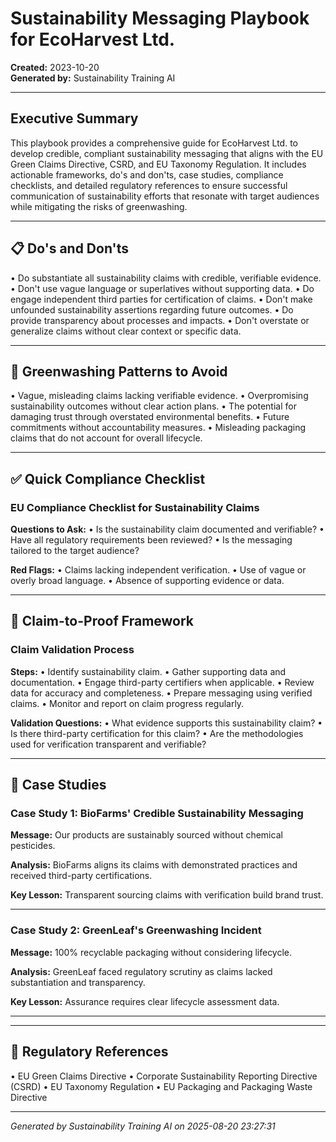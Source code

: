 # Sustainability Messaging Playbook for EcoHarvest Ltd.

**Created:** 2023-10-20  
**Generated by:** Sustainability Training AI

---

## Executive Summary

This playbook provides a comprehensive guide for EcoHarvest Ltd. to develop credible, compliant sustainability messaging that aligns with the EU Green Claims Directive, CSRD, and EU Taxonomy Regulation. It includes actionable frameworks, do's and don'ts, case studies, compliance checklists, and detailed regulatory references to ensure successful communication of sustainability efforts that resonate with target audiences while mitigating the risks of greenwashing.

---

## 📋 Do's and Don'ts

• Do substantiate all sustainability claims with credible, verifiable evidence.
• Don't use vague language or superlatives without supporting data.
• Do engage independent third parties for certification of claims.
• Don't make unfounded sustainability assertions regarding future outcomes.
• Do provide transparency about processes and impacts.
• Don't overstate or generalize claims without clear context or specific data.

---

## 🚨 Greenwashing Patterns to Avoid

• Vague, misleading claims lacking verifiable evidence.
• Overpromising sustainability outcomes without clear action plans.
• The potential for damaging trust through overstated environmental benefits.
• Future commitments without accountability measures.
• Misleading packaging claims that do not account for overall lifecycle.

---

## ✅ Quick Compliance Checklist

### EU Compliance Checklist for Sustainability Claims

**Questions to Ask:**
• Is the sustainability claim documented and verifiable?
• Have all regulatory requirements been reviewed?
• Is the messaging tailored to the target audience?

**Red Flags:**
• Claims lacking independent verification.
• Use of vague or overly broad language.
• Absence of supporting evidence or data.


---

## 🔄 Claim-to-Proof Framework

### Claim Validation Process

**Steps:**
• Identify sustainability claim.
• Gather supporting data and documentation.
• Engage third-party certifiers when applicable.
• Review data for accuracy and completeness.
• Prepare messaging using verified claims.
• Monitor and report on claim progress regularly.

**Validation Questions:**
• What evidence supports this sustainability claim?
• Is there third-party certification for this claim?
• Are the methodologies used for verification transparent and verifiable?


---

## 📖 Case Studies

### Case Study 1: BioFarms' Credible Sustainability Messaging

**Message:** Our products are sustainably sourced without chemical pesticides.

**Analysis:** BioFarms aligns its claims with demonstrated practices and received third-party certifications.

**Key Lesson:** Transparent sourcing claims with verification build brand trust.

---

### Case Study 2: GreenLeaf's Greenwashing Incident

**Message:** 100% recyclable packaging without considering lifecycle.

**Analysis:** GreenLeaf faced regulatory scrutiny as claims lacked substantiation and transparency.

**Key Lesson:** Assurance requires clear lifecycle assessment data.

---



---

## 📄 Regulatory References

• EU Green Claims Directive
• Corporate Sustainability Reporting Directive (CSRD)
• EU Taxonomy Regulation
• EU Packaging and Packaging Waste Directive

---

*Generated by Sustainability Training AI on 2025-08-20 23:27:31*
